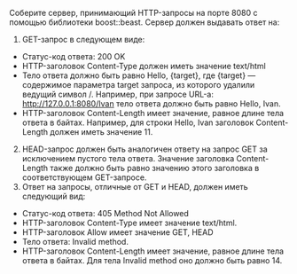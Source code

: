 Соберите сервер, принимающий HTTP-запросы на порте 8080 с помощью библиотеки boost::beast.
Сервер должен выдавать ответ на:
1) GET-запрос в следующем виде:
- Статус-код ответа: 200 OK
- HTTP-заголовок Content-Type должен иметь значение text/html
- Тело ответа должно быть равно Hello, {target}, где {target} — содержимое параметра target запроса, из которого удалили ведущий символ /. Например, при запросе URL-а: http://127.0.0.1:8080/Ivan тело ответа должно быть равно Hello, Ivan.
- HTTP-заголовок Content-Length имеет значение, равное длине тела ответа в байтах. Например, для строки Hello, Ivan заголовок Content-Length должен иметь значение 11.
2) HEAD-запрос должен быть аналогичен ответу на запрос GET за исключением пустого тела ответа. Значение заголовка Content-Length также должно быть равно значению этого заголовка в соответствующем GET-запросе.
3) Ответ на запросы, отличные от GET и HEAD, должен иметь следующий вид:
- Статус-код ответа: 405 Method Not Allowed
- HTTP-заголовок Content-Type имеет значение text/html.
- HTTP-заголовок Allow имеет значение GET, HEAD
- Тело ответа: Invalid method.
- HTTP-заголовок Content-Length имеет значение, равное длине тела ответа в байтах. Для тела Invalid method оно должно быть равно 14.